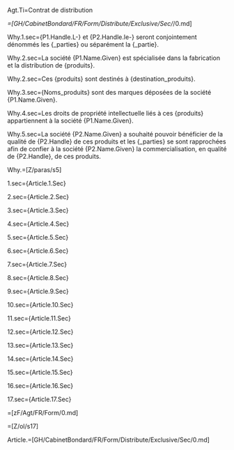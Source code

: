 Agt.Ti=Contrat de distribution

_=[GH/CabinetBondard/FR/Form/Distribute/Exclusive/Sec/_/0.md]

Why.1.sec={P1.Handle.L-} et {P2.Handle.le-} seront conjointement dénommés les {_parties} ou séparément la {_partie}.

Why.2.sec=La société {P1.Name.Given} est spécialisée dans la fabrication et la distribution de {produits}.

Why.2.sec=Ces {produits} sont destinés à {destination_produits}. 

Why.3.sec={Noms_produits} sont des marques déposées de la société {P1.Name.Given}.

Why.4.sec=Les droits de propriété intellectuelle liés à ces {produits} appartiennent à la société {P1.Name.Given}.

Why.5.sec=La société {P2.Name.Given} a souhaité pouvoir bénéficier de la qualité de {P2.Handle} de ces produits et les {_parties} se sont rapprochées afin de confier à la société {P2.Name.Given} la commercialisation, en qualité de {P2.Handle}, de ces produits. 

Why.=[Z/paras/s5]

1.sec={Article.1.Sec}<br>

2.sec={Article.2.Sec}<br>

3.sec={Article.3.Sec}<br>

4.sec={Article.4.Sec}<br>

5.sec={Article.5.Sec}<br>

6.sec={Article.6.Sec}<br>

7.sec={Article.7.Sec}<br>

8.sec={Article.8.Sec}<br>

9.sec={Article.9.Sec}<br>

10.sec={Article.10.Sec}<br>

11.sec={Article.11.Sec}<br>

12.sec={Article.12.Sec}<br>

13.sec={Article.13.Sec}<br>

14.sec={Article.14.Sec}<br>

15.sec={Article.15.Sec}<br>

16.sec={Article.16.Sec}<br>

17.sec={Article.17.Sec}<br>

=[zF/Agt/FR/Form/0.md]

=[Z/ol/s17]

Article.=[GH/CabinetBondard/FR/Form/Distribute/Exclusive/Sec/0.md]